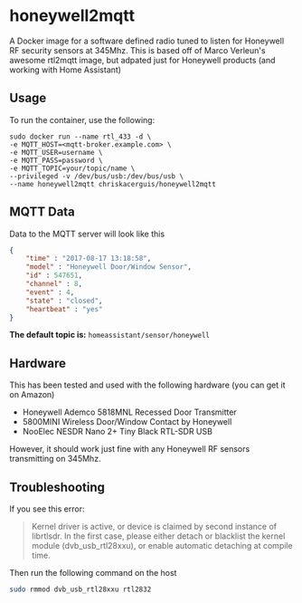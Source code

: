 # honeywell2mqtt
A Docker image for a software defined radio tuned to listen for Honeywell RF security sensors at 345Mhz.  This is based off of Marco Verleun's 
awesome rtl2mqtt image, but adpated just for Honeywell products (and working with Home Assistant)

## Usage

To run the container, use the following:

```
sudo docker run --name rtl_433 -d \
-e MQTT_HOST=<mqtt-broker.example.com> \
-e MQTT_USER=username \
-e MQTT_PASS=password \
-e MQTT_TOPIC=your/topic/name \
--privileged -v /dev/bus/usb:/dev/bus/usb \
--name honeywell2mqtt chriskacerguis/honeywell2mqtt
```

## MQTT Data

Data to the MQTT server will look like this

```json
{
    "time" : "2017-08-17 13:18:58", 
    "model" : "Honeywell Door/Window Sensor", 
    "id" : 547651, 
    "channel" : 8, 
    "event" : 4, 
    "state" : "closed", 
    "heartbeat" : "yes"
}
```

**The default topic is:** ```homeassistant/sensor/honeywell```

## Hardware

This has been tested and used with the following hardware (you can get it on Amazon)

- Honeywell Ademco 5818MNL Recessed Door Transmitter
- 5800MINI Wireless Door/Window Contact by Honeywell
- NooElec NESDR Nano 2+ Tiny Black RTL-SDR USB

However, it should work just fine with any Honeywell RF sensors transmitting on 345Mhz.


## Troubleshooting

If you see this error:

> Kernel driver is active, or device is claimed by second instance of librtlsdr.
> In the first case, please either detach or blacklist the kernel module
> (dvb_usb_rtl28xxu), or enable automatic detaching at compile time.

Then run the following command on the host

```bash
sudo rmmod dvb_usb_rtl28xxu rtl2832
```